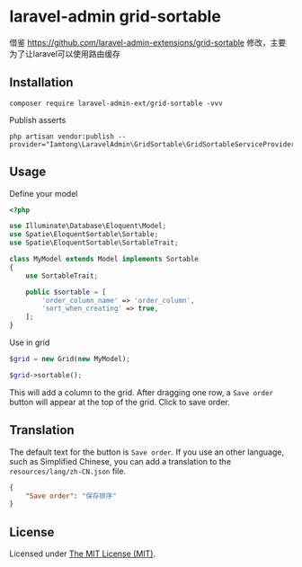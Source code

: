 laravel-admin grid-sortable
======
借鉴 https://github.com/laravel-admin-extensions/grid-sortable 修改，主要为了让laravel可以使用路由缓存
## Installation

```shell
composer require laravel-admin-ext/grid-sortable -vvv
```

Publish asserts

```shell
php artisan vendor:publish --provider="Iamtong\LaravelAdmin\GridSortable\GridSortableServiceProvider"
```

## Usage

Define your model

```php
<?php

use Illuminate\Database\Eloquent\Model;
use Spatie\EloquentSortable\Sortable;
use Spatie\EloquentSortable\SortableTrait;

class MyModel extends Model implements Sortable
{
    use SortableTrait;

    public $sortable = [
        'order_column_name' => 'order_column',
        'sort_when_creating' => true,
    ];
}
```

Use in grid

```php
$grid = new Grid(new MyModel);

$grid->sortable();
```

This will add a column to the grid. After dragging one row, a `Save order` button will appear at the top of the grid. Click  to save order.

## Translation

The default text for the button is `Save order`. If you use an other language, such as Simplified Chinese, you can add a translation to the `resources/lang/zh-CN.json` file.

```json
{
    "Save order": "保存排序"
}
```
License
------------
Licensed under [The MIT License (MIT)](LICENSE).
